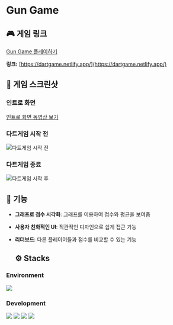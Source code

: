 # Gun Game

## 🎮 게임 링크

[Gun Game 플레이하기](https://dartgame.netlify.app/)

**링크:** [https://dartgame.netlify.app/](https://dartgame.netlify.app/)


## 📸 게임 스크린샷

### 인트로 화면
[인트로 화면 동영상 보기](https://github.com/user-attachments/assets/d518c2d1-9183-402b-a85a-2130fc3955ea)

### 다트게임 시작 전
![다트게임 시작 전](https://github.com/user-attachments/assets/b533e451-eca6-4f48-97a3-d8a7a13d1ac6)

### 다트게임 종료
![다트게임 시작 후](https://github.com/user-attachments/assets/b9fd22e1-aeb5-4975-9ba7-c4913b860c9f)

## 🚀 기능
- **그래프로 점수 시각화**: 그래프를 이용하여 점수와 평균을 보여줌
- **사용자 친화적인 UI**: 직관적인 디자인으로 쉽게 접근 가능
- **리더보드**: 다른 플레이어들과 점수를 비교할 수 있는 기능

  ## ⚙ Stacks

### Environment
<div>
  <img src="https://img.shields.io/badge/Visual Studio Code-007ACC?style=flat&logo=visualstudiocode&logoColor=white"/>
</div>

### Development
<div>
  <img src="https://img.shields.io/badge/HTML-E34F26?style=flat&logo=html5&logoColor=white"/>
  <img src="https://img.shields.io/badge/CSS-1572B6?style=flat&logo=css3&logoColor=white"/>
  <img src="https://img.shields.io/badge/JavaScript-F7DF1E?style=flat&logo=javascript&logoColor=white"/>
  <img src="https://img.shields.io/badge/Netlify-00C7B7?style=flat&logo=netlify&logoColor=white"/>
</div>




